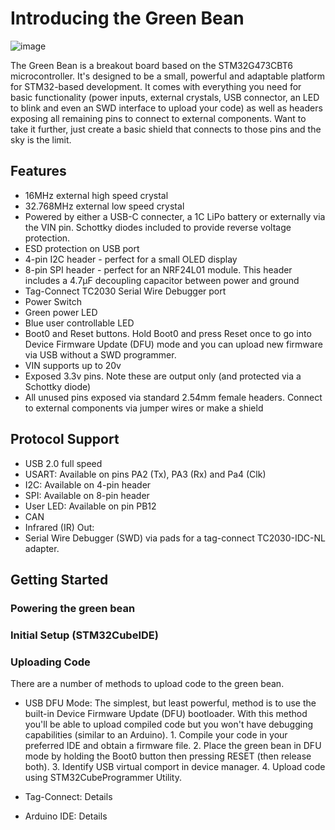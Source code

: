 # Introducing the Green Bean

![image](https://github.com/nollstead/Green-Bean/assets/13612518/946539af-7d3a-4dbd-b837-e23c8881a81c)

The Green Bean is a breakout board based on the STM32G473CBT6 microcontroller.  It's designed to be a small, powerful and adaptable platform for STM32-based development.  It comes with everything you need for basic functionality (power inputs, external crystals, USB connector, an LED to blink and even an SWD interface to upload your code) as well as headers exposing all remaining pins to connect to external components.  Want to take it further, just create a basic shield that connects to those pins and the sky is the limit.

## Features
- 16MHz external high speed crystal
- 32.768MHz external low speed crystal
- Powered by either a USB-C connecter, a 1C LiPo battery or externally via the VIN pin.  Schottky diodes included to provide reverse voltage protection.
- ESD protection on USB port
- 4-pin I2C header - perfect for a small OLED display
- 8-pin SPI header - perfect for an NRF24L01 module.  This header includes a 4.7μF decoupling capacitor between power and ground
- Tag-Connect TC2030 Serial Wire Debugger port
- Power Switch
- Green power LED
- Blue user controllable LED
- Boot0 and Reset buttons.  Hold Boot0 and press Reset once to go into Device Firmware Update (DFU) mode and you can upload new firmware via USB without a SWD programmer.
- VIN supports up to 20v
- Exposed 3.3v pins.  Note these are output only (and protected via a Schottky diode)
- All unused pins exposed via standard 2.54mm female headers.  Connect to external components via jumper wires or make a shield 

## Protocol Support
- USB 2.0 full speed
- USART:  Available on pins PA2 (Tx), PA3 (Rx) and Pa4 (Clk)
- I2C:    Available on 4-pin header
- SPI:    Available on 8-pin header
- User LED:  Available on pin PB12
- CAN
- Infrared (IR) Out: 
- Serial Wire Debugger (SWD) via pads for a tag-connect TC2030-IDC-NL adapter.  


## Getting Started

### Powering the green bean

### Initial Setup (STM32CubeIDE)

### Uploading Code

There are a number of methods to upload code to the green bean.  
- USB DFU Mode:  The simplest, but least powerful, method is to use the built-in Device Firmware Update (DFU) bootloader.  With this method you'll be able to upload compiled code but you won't have debugging capabilities (similar to an Arduino).  1.  Compile your code in your preferred IDE and obtain a firmware file.  2.  Place the green bean in DFU mode by holding the Boot0 button then pressing RESET (then release both).  3.  Identify USB virtual comport in device manager.  4.  Upload code using STM32CubeProgrammer Utility.
   

- Tag-Connect:  Details
  
- Arduino IDE:  Details



  



